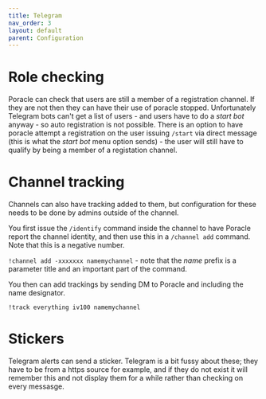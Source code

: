 ```yaml
---
title: Telegram
nav_order: 3
layout: default
parent: Configuration
---
```



# Role checking

Poracle can check that users are still a member of a registration channel. If they
are not then they can have their use of poracle stopped.  Unfortunately Telegram bots
can't get a list of users - and users have to do a *start bot* anyway - so auto registration
is not possible.  There is an option to have poracle attempt a registration on the user
issuing `/start` via direct message (this is what the *start bot* menu option sends) - the
user will still have to qualify by being a member of a registation channel.

# Channel tracking

Channels can also have tracking added to them, but configuration for these needs to be done by
admins outside of the channel.  

You first issue the `/identify` command inside the channel to have Poracle report the channel
identity, and then use this in a `/channel add` command. Note that this is a negative number.

`!channel add -xxxxxxx namemychannel` - note that the *name* prefix is a parameter title and
an important part of the command.

You then can add trackings by sending DM to Poracle and including the name designator.

`!track everything iv100 namemychannel`

# Stickers

Telegram alerts can send a sticker. Telegram is a bit fussy about these; they have to be
from a https source for example, and if they do not exist it will remember this and
not display them for a while rather than checking on every messasge.
